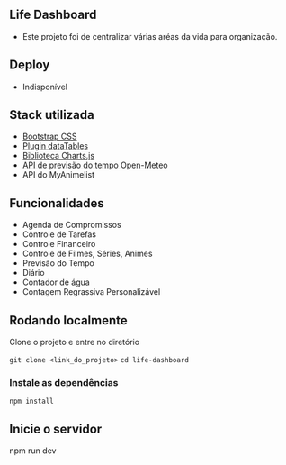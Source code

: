 ## Life Dashboard
- Este projeto foi de centralizar várias aréas da vida para organização.

## Deploy
- Indisponível

## Stack utilizada
- [Bootstrap CSS](https://getbootstrap.com/)
- [Plugin dataTables](https://datatables.net/)
- [Biblioteca Charts.js](https://www.chartjs.org/docs/latest/getting-started/)
- [API de previsão do tempo Open-Meteo](https://open-meteo.com/)
- API do MyAnimelist

## Funcionalidades
- Agenda de Compromissos
- Controle de Tarefas
- Controle Financeiro
- Controle de Filmes, Séries, Animes
- Previsão do Tempo
- Diário
- Contador de água
- Contagem Regrassiva Personalizável

## Rodando localmente
Clone o projeto e entre no diretório

`git clone <link_do_projeto>`
`cd life-dashboard`

### Instale as dependências
 `npm install`

## Inicie o servidor
npm run dev
